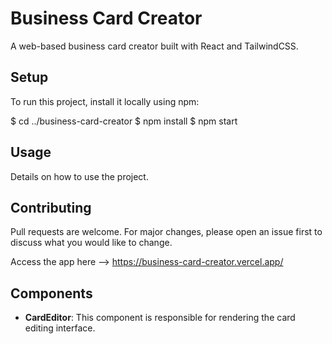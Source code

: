 # Business Card Creator
A web-based business card creator built with React and TailwindCSS.

## Setup
To run this project, install it locally using npm:

$ cd ../business-card-creator
$ npm install
$ npm start

## Usage
Details on how to use the project.

## Contributing
Pull requests are welcome. For major changes, please open an issue first to discuss what you would like to change.

Access the app here --> https://business-card-creator.vercel.app/

## Components

- **CardEditor**: This component is responsible for rendering the card editing interface.
